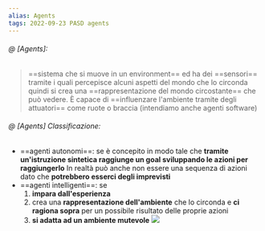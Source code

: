 ```yaml
---
alias: Agents
tags: 2022-09-23 PASD agents
---
```


###### @ [Agents]:
> ==sistema che si muove in un environment== ed ha dei ==sensori== tramite i quali percepisce alcuni aspetti del mondo che lo circonda quindi si crea una ==rappresentazione del mondo circostante== che può vedere. È capace di ==influenzare l'ambiente tramite degli attuatori== come ruote o braccia (intendiamo anche agenti software)

###### @ [Agents] Classificazione:
- ==agenti autonomi==: se è concepito in modo tale che **tramite un'istruzione sintetica raggiunge un goal sviluppando le azioni per raggiungerlo**  In realtà può anche non essere una sequenza di azioni dato che **potrebbero esserci degli imprevisti**
- ==agenti intelligenti==: se
	1. **impara dall'esperienza**
	2. crea una **rappresentazione dell'ambiente** che lo circonda e **ci ragiona sopra** per un possibile risultato delle proprie azioni
	3. **si adatta ad un ambiente mutevole**
![](Uni/PASD/img/agents.jpeg)